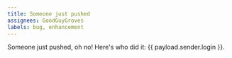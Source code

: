 ```yaml
---
title: Someone just pushed
assignees: GoodGuyGroves
labels: bug, enhancement
---
```

Someone just pushed, oh no! Here's who did it: {{ payload.sender.login }}.